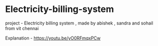 # Electricity-billing-system
project - Electricity billing system , made by abishek , sandra and sohail from vit chennai

Explanation - https://youtu.be/yO0RFmqxPCw
